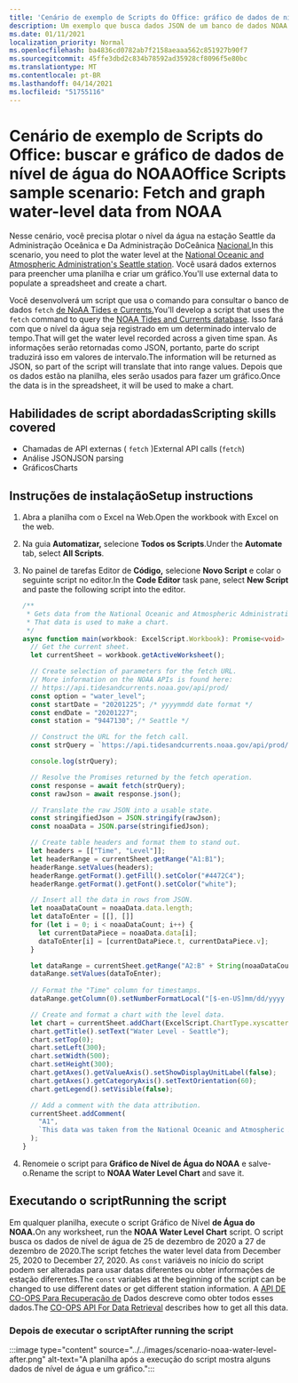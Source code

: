 ```yaml
---
title: 'Cenário de exemplo de Scripts do Office: gráfico de dados de nível de água do NOAA'
description: Um exemplo que busca dados JSON de um banco de dados NOAA e os usa para criar um gráfico.
ms.date: 01/11/2021
localization_priority: Normal
ms.openlocfilehash: ba4836cd0782ab7f2158aeaaa562c851927b90f7
ms.sourcegitcommit: 45ffe3dbd2c834b78592ad35928cf8096f5e80bc
ms.translationtype: MT
ms.contentlocale: pt-BR
ms.lasthandoff: 04/14/2021
ms.locfileid: "51755116"
---
```

# <a name="office-scripts-sample-scenario-fetch-and-graph-water-level-data-from-noaa"></a><span data-ttu-id="f0cf3-103">Cenário de exemplo de Scripts do Office: buscar e gráfico de dados de nível de água do NOAA</span><span class="sxs-lookup"><span data-stu-id="f0cf3-103">Office Scripts sample scenario: Fetch and graph water-level data from NOAA</span></span>

<span data-ttu-id="f0cf3-104">Nesse cenário, você precisa plotar o nível da água na estação Seattle da Administração Oceânica e Da Administração DoCeânica [Nacional.](https://tidesandcurrents.noaa.gov/stationhome.html?id=9447130)</span><span class="sxs-lookup"><span data-stu-id="f0cf3-104">In this scenario, you need to plot the water level at the [National Oceanic and Atmospheric Administration's Seattle station](https://tidesandcurrents.noaa.gov/stationhome.html?id=9447130).</span></span> <span data-ttu-id="f0cf3-105">Você usará dados externos para preencher uma planilha e criar um gráfico.</span><span class="sxs-lookup"><span data-stu-id="f0cf3-105">You'll use external data to populate a spreadsheet and create a chart.</span></span>

<span data-ttu-id="f0cf3-106">Você desenvolverá um script que usa o comando para consultar o banco de dados `fetch` [de NoAA Tides e Currents.](https://tidesandcurrents.noaa.gov/)</span><span class="sxs-lookup"><span data-stu-id="f0cf3-106">You'll develop a script that uses the `fetch` command to query the [NOAA Tides and Currents database](https://tidesandcurrents.noaa.gov/).</span></span> <span data-ttu-id="f0cf3-107">Isso fará com que o nível da água seja registrado em um determinado intervalo de tempo.</span><span class="sxs-lookup"><span data-stu-id="f0cf3-107">That will get the water level recorded across a given time span.</span></span> <span data-ttu-id="f0cf3-108">As informações serão retornadas como JSON, portanto, parte do script traduzirá isso em valores de intervalo.</span><span class="sxs-lookup"><span data-stu-id="f0cf3-108">The information will be returned as JSON, so part of the script will translate that into range values.</span></span> <span data-ttu-id="f0cf3-109">Depois que os dados estão na planilha, eles serão usados para fazer um gráfico.</span><span class="sxs-lookup"><span data-stu-id="f0cf3-109">Once the data is in the spreadsheet, it will be used to make a chart.</span></span>

## <a name="scripting-skills-covered"></a><span data-ttu-id="f0cf3-110">Habilidades de script abordadas</span><span class="sxs-lookup"><span data-stu-id="f0cf3-110">Scripting skills covered</span></span>

- <span data-ttu-id="f0cf3-111">Chamadas de API externas ( `fetch` )</span><span class="sxs-lookup"><span data-stu-id="f0cf3-111">External API calls (`fetch`)</span></span>
- <span data-ttu-id="f0cf3-112">Análise JSON</span><span class="sxs-lookup"><span data-stu-id="f0cf3-112">JSON parsing</span></span>
- <span data-ttu-id="f0cf3-113">Gráficos</span><span class="sxs-lookup"><span data-stu-id="f0cf3-113">Charts</span></span>

## <a name="setup-instructions"></a><span data-ttu-id="f0cf3-114">Instruções de instalação</span><span class="sxs-lookup"><span data-stu-id="f0cf3-114">Setup instructions</span></span>

1. <span data-ttu-id="f0cf3-115">Abra a planilha com o Excel na Web.</span><span class="sxs-lookup"><span data-stu-id="f0cf3-115">Open the workbook with Excel on the web.</span></span>

1. <span data-ttu-id="f0cf3-116">Na guia **Automatizar,** selecione **Todos os Scripts**.</span><span class="sxs-lookup"><span data-stu-id="f0cf3-116">Under the **Automate** tab, select **All Scripts**.</span></span>

1. <span data-ttu-id="f0cf3-117">No painel de tarefas Editor de **Código,** selecione **Novo Script** e colar o seguinte script no editor.</span><span class="sxs-lookup"><span data-stu-id="f0cf3-117">In the **Code Editor** task pane, select **New Script** and paste the following script into the editor.</span></span>

    ```TypeScript
    /**
     * Gets data from the National Oceanic and Atmospheric Administration's Tides and Currents database. 
     * That data is used to make a chart.
     */
    async function main(workbook: ExcelScript.Workbook): Promise<void> {
      // Get the current sheet.
      let currentSheet = workbook.getActiveWorksheet();
    
      // Create selection of parameters for the fetch URL.
      // More information on the NOAA APIs is found here: 
      // https://api.tidesandcurrents.noaa.gov/api/prod/
      const option = "water_level";
      const startDate = "20201225"; /* yyyymmdd date format */
      const endDate = "20201227";
      const station = "9447130"; /* Seattle */
    
      // Construct the URL for the fetch call.
      const strQuery = `https://api.tidesandcurrents.noaa.gov/api/prod/datagetter?product=${option}&begin_date=${startDate}&end_date=${endDate}&datum=MLLW&station=${station}&units=english&time_zone=gmt&application=NOS.COOPS.TAC.WL&format=json`;
    
      console.log(strQuery);
    
      // Resolve the Promises returned by the fetch operation.
      const response = await fetch(strQuery);
      const rawJson = await response.json();
    
      // Translate the raw JSON into a usable state.
      const stringifiedJson = JSON.stringify(rawJson);
      const noaaData = JSON.parse(stringifiedJson);
    
      // Create table headers and format them to stand out.
      let headers = [["Time", "Level"]];
      let headerRange = currentSheet.getRange("A1:B1");
      headerRange.setValues(headers);
      headerRange.getFormat().getFill().setColor("#4472C4");
      headerRange.getFormat().getFont().setColor("white");
    
      // Insert all the data in rows from JSON.
      let noaaDataCount = noaaData.data.length;
      let dataToEnter = [[], []]
      for (let i = 0; i < noaaDataCount; i++) {
        let currentDataPiece = noaaData.data[i];
        dataToEnter[i] = [currentDataPiece.t, currentDataPiece.v];
      }
    
      let dataRange = currentSheet.getRange("A2:B" + String(noaaDataCount + 1)); /* +1 to account for the title row */
      dataRange.setValues(dataToEnter);
      
      // Format the "Time" column for timestamps.
      dataRange.getColumn(0).setNumberFormatLocal("[$-en-US]mm/dd/yyyy hh:mm AM/PM;@");
    
      // Create and format a chart with the level data.
      let chart = currentSheet.addChart(ExcelScript.ChartType.xyscatterSmooth,dataRange);
      chart.getTitle().setText("Water Level - Seattle");
      chart.setTop(0);
      chart.setLeft(300);
      chart.setWidth(500);
      chart.setHeight(300);
      chart.getAxes().getValueAxis().setShowDisplayUnitLabel(false);
      chart.getAxes().getCategoryAxis().setTextOrientation(60);
      chart.getLegend().setVisible(false);

      // Add a comment with the data attribution.
      currentSheet.addComment(
        "A1", 
        `This data was taken from the National Oceanic and Atmospheric Administration's Tides and Currents database on ${new Date(Date.now())}.`
      );
    }
    ```

1. <span data-ttu-id="f0cf3-118">Renomeie o script para **Gráfico de Nível de Água do NOAA** e salve-o.</span><span class="sxs-lookup"><span data-stu-id="f0cf3-118">Rename the script to **NOAA Water Level Chart** and save it.</span></span>

## <a name="running-the-script"></a><span data-ttu-id="f0cf3-119">Executando o script</span><span class="sxs-lookup"><span data-stu-id="f0cf3-119">Running the script</span></span>

<span data-ttu-id="f0cf3-120">Em qualquer planilha, execute o script Gráfico de Nível **de Água do NOAA.**</span><span class="sxs-lookup"><span data-stu-id="f0cf3-120">On any worksheet, run the **NOAA Water Level Chart** script.</span></span> <span data-ttu-id="f0cf3-121">O script busca os dados de nível de água de 25 de dezembro de 2020 a 27 de dezembro de 2020.</span><span class="sxs-lookup"><span data-stu-id="f0cf3-121">The script fetches the water level data from December 25, 2020 to December 27, 2020.</span></span> <span data-ttu-id="f0cf3-122">As `const` variáveis no início do script podem ser alteradas para usar datas diferentes ou obter informações de estação diferentes.</span><span class="sxs-lookup"><span data-stu-id="f0cf3-122">The `const` variables at the beginning of the script can be changed to use different dates or get different station information.</span></span> <span data-ttu-id="f0cf3-123">A [API DE CO-OPS Para Recuperação de](https://api.tidesandcurrents.noaa.gov/api/prod/) Dados descreve como obter todos esses dados.</span><span class="sxs-lookup"><span data-stu-id="f0cf3-123">The [CO-OPS API For Data Retrieval](https://api.tidesandcurrents.noaa.gov/api/prod/) describes how to get all this data.</span></span>

### <a name="after-running-the-script"></a><span data-ttu-id="f0cf3-124">Depois de executar o script</span><span class="sxs-lookup"><span data-stu-id="f0cf3-124">After running the script</span></span>

:::image type="content" source="../../images/scenario-noaa-water-level-after.png" alt-text="A planilha após a execução do script mostra alguns dados de nível de água e um gráfico.":::
